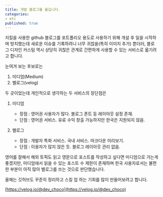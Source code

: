 ```yaml
---
title: 개발 블로그를 옮깁니다.
categories:
- etc
published: true
---
```


지킬을 사용한 github 블로그를 포트폴리오 용도로 사용하기 위해 개설 후
일을 시작하며 방치했는데 새로운 이슈를 기록하려니 너무 귀찮을(특히 이미지 추가) 뿐더러, 블로그 디자인 커스텀 역시 상당히 귀찮은 관계로 간편하게 사용할 수 있는 서비스로 옮기려고 합니다. 

눈여겨 보는 후보로는

1. 미디엄(Medium)
2. 벨로그(velog)

두 곳이었는데
개인적으로 생각하는 두 서비스의 장단점은

1. 미디엄
    - 장점 : 영어권 사용자가 많다. 블로그 폰트 등 레이아웃 설정 존재.
    - 단점 : 영어권 서비스. 유료 수익 창출 가능하지만 한국은 지원되지 않음. 

2. 벨로그
    - 장점 : 개발자 특화 서비스. 국내 서비스. 마크다운 미리보기.
    - 단점 : 이용자가 많지 않은 듯. 블로그 레이아웃 관리 없음.


영어를 잘해서 해외 토픽도 읽고 영문으로 포스트를 작성하고 싶다면 미디엄으로 가는게 좋겠지만, 미디엄에서 읽을 수 있는 포스트 수 제한이 존재하며 한국 사용자로서는 불편한 부분이 아직 많아 벨로그를 쓰는 것으로 판단했습니다.

올해는 깃허브도 꾸준히 정리하고 스킬 업 하는 기회를 많이 만들어보려고 합니다.

[https://velog.io/@dev_choco](https://velog.io/@dev_choco)